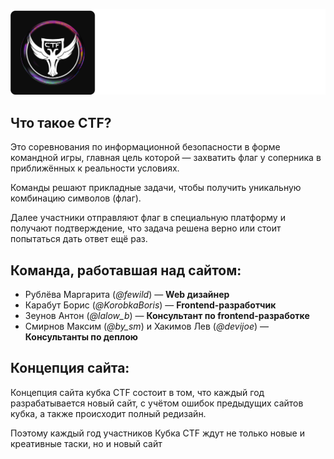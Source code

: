 ![ReadmeLogo.png](public%2Fstatic%2FReadmeLogo.png)

## Что такое CTF?

Это соревнования по информационной безопасности в форме командной игры, главная цель которой —
захватить флаг у соперника в приближённых к реальности условиях.

Команды решают прикладные задачи, чтобы получить уникальную комбинацию символов (флаг).

Далее участники отправляют флаг в специальную платформу и получают подтверждение, что задача
решена верно или стоит попытаться дать ответ ещё раз.

## Команда, работавшая над сайтом:

- Рублёва Маргарита (*@fewild*) — **Web дизайнер**
- Карабут Борис (*@KorobkaBoris*) — **Frontend-разработчик**
- Зеунов Антон (*@lalow_b*) — **Консультант по frontend-разработке**
- Смирнов Максим (*@by_sm*) и Хакимов Лев (*@devijoe*) — **Консультанты по деплою**
      
## Концепция сайта:

Концепция сайта кубка CTF состоит в том, что каждый год разрабатывается новый сайт, с учётом ошибок предыдущих сайтов кубка, а также происходит полный редизайн. 

Поэтому каждый год участников Кубка CTF ждут не только новые и креативные таски, но и новый сайт